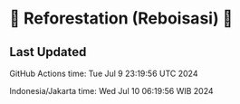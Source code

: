 
# 🌳 Reforestation (Reboisasi) 🌲

## Last Updated

GitHub Actions time: Tue Jul  9 23:19:56 UTC 2024

Indonesia/Jakarta time: Wed Jul 10 06:19:56 WIB 2024
